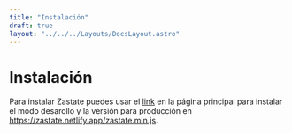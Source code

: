 ```yaml
---
title: "Instalación"
draft: true
layout: "../../../Layouts/DocsLayout.astro"
---
```

# Instalación

Para instalar Zastate puedes usar el <a href="/download.zip" rel="nofollow">link</a> en la página principal para instalar el modo desarollo y la versión para producción en <a href="/zastate.min.js" rel="nofollow">https://zastate.netlify.app/zastate.min.js</a>.
